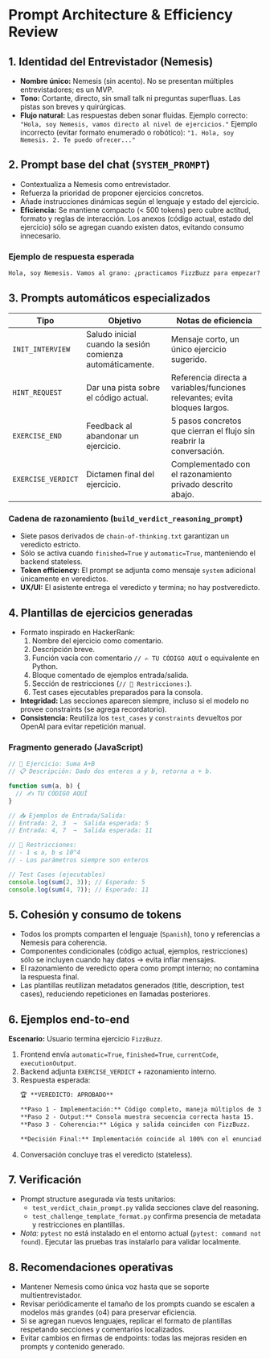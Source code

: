 # Prompt Architecture & Efficiency Review

## 1. Identidad del Entrevistador (Nemesis)
- **Nombre único:** Nemesis (sin acento). No se presentan múltiples entrevistadores; es un MVP.
- **Tono:** Cortante, directo, sin small talk ni preguntas superfluas. Las pistas son breves y quirúrgicas.
- **Flujo natural:** Las respuestas deben sonar fluidas. Ejemplo correcto: `"Hola, soy Nemesis, vamos directo al nivel de ejercicios."` Ejemplo incorrecto (evitar formato enumerado o robótico): `"1. Hola, soy Nemesis. 2. Te puedo ofrecer..."`

## 2. Prompt base del chat (`SYSTEM_PROMPT`)
- Contextualiza a Nemesis como entrevistador.
- Refuerza la prioridad de proponer ejercicios concretos.
- Añade instrucciones dinámicas según el lenguaje y estado del ejercicio.
- **Eficiencia:** Se mantiene compacto (< 500 tokens) pero cubre actitud, formato y reglas de interacción. Los anexos (código actual, estado del ejercicio) sólo se agregan cuando existen datos, evitando consumo innecesario.

### Ejemplo de respuesta esperada
```
Hola, soy Nemesis. Vamos al grano: ¿practicamos FizzBuzz para empezar?
```

## 3. Prompts automáticos especializados
| Tipo | Objetivo | Notas de eficiencia |
|------|----------|---------------------|
| `INIT_INTERVIEW` | Saludo inicial cuando la sesión comienza automáticamente. | Mensaje corto, un único ejercicio sugerido. |
| `HINT_REQUEST` | Dar una pista sobre el código actual. | Referencia directa a variables/funciones relevantes; evita bloques largos. |
| `EXERCISE_END` | Feedback al abandonar un ejercicio. | 5 pasos concretos que cierran el flujo sin reabrir la conversación. |
| `EXERCISE_VERDICT` | Dictamen final del ejercicio. | Complementado con el razonamiento privado descrito abajo. |

### Cadena de razonamiento (`build_verdict_reasoning_prompt`)
- Siete pasos derivados de `chain-of-thinking.txt` garantizan un veredicto estricto.
- Sólo se activa cuando `finished=True` y `automatic=True`, manteniendo el backend stateless.
- **Token efficiency:** El prompt se adjunta como mensaje `system` adicional únicamente en veredictos.
- **UX/UI:** El asistente entrega el veredicto y termina; no hay postveredicto.

## 4. Plantillas de ejercicios generadas
- Formato inspirado en HackerRank:
  1. Nombre del ejercicio como comentario.
  2. Descripción breve.
  3. Función vacía con comentario `// ✍️ TU CÓDIGO AQUÍ` o equivalente en Python.
  4. Bloque comentado de ejemplos entrada/salida.
  5. Sección de restricciones (`// 🛑 Restricciones:`).
  6. Test cases ejecutables preparados para la consola.
- **Integridad:** Las secciones aparecen siempre, incluso si el modelo no provee constraints (se agrega recordatorio).
- **Consistencia:** Reutiliza los `test_cases` y `constraints` devueltos por OpenAI para evitar repetición manual.

### Fragmento generado (JavaScript)
```javascript
// 🧪 Ejercicio: Suma A+B
// 📋 Descripción: Dado dos enteros a y b, retorna a + b.

function sum(a, b) {
  // ✍️ TU CÓDIGO AQUÍ
}

// 📥 Ejemplos de Entrada/Salida:
// Entrada: 2, 3  →  Salida esperada: 5
// Entrada: 4, 7  →  Salida esperada: 11

// 🛑 Restricciones:
// - 1 ≤ a, b ≤ 10^4
// - Los parámetros siempre son enteros

// Test Cases (ejecutables)
console.log(sum(2, 3)); // Esperado: 5
console.log(sum(4, 7)); // Esperado: 11
```

## 5. Cohesión y consumo de tokens
- Todos los prompts comparten el lenguaje (`Spanish`), tono y referencias a Nemesis para coherencia.
- Componentes condicionales (código actual, ejemplos, restricciones) sólo se incluyen cuando hay datos → evita inflar mensajes.
- El razonamiento de veredicto opera como prompt interno; no contamina la respuesta final.
- Las plantillas reutilizan metadatos generados (title, description, test cases), reduciendo repeticiones en llamadas posteriores.

## 6. Ejemplos end-to-end
**Escenario:** Usuario termina ejercicio `FizzBuzz`.
1. Frontend envía `automatic=True`, `finished=True`, `currentCode`, `executionOutput`.
2. Backend adjunta `EXERCISE_VERDICT` + razonamiento interno.
3. Respuesta esperada:
   ```markdown
   🏆 **VEREDICTO: APROBADO**

   **Paso 1 - Implementación:** Código completo, maneja múltiplos de 3 y 5.
   **Paso 2 - Output:** Consola muestra secuencia correcta hasta 15.
   **Paso 3 - Coherencia:** Lógica y salida coinciden con FizzBuzz.

   **Decisión Final:** Implementación coincide al 100% con el enunciado.
   ```
4. Conversación concluye tras el veredicto (stateless).

## 7. Verificación
- Prompt structure asegurada vía tests unitarios:
  - `test_verdict_chain_prompt.py` valida secciones clave del reasoning.
  - `test_challenge_template_format.py` confirma presencia de metadata y restricciones en plantillas.
- *Nota:* `pytest` no está instalado en el entorno actual (`pytest: command not found`). Ejecutar las pruebas tras instalarlo para validar localmente.

## 8. Recomendaciones operativas
- Mantener Nemesis como única voz hasta que se soporte multientrevistador.
- Revisar periódicamente el tamaño de los prompts cuando se escalen a modelos más grandes (o4) para preservar eficiencia.
- Si se agregan nuevos lenguajes, replicar el formato de plantillas respetando secciones y comentarios localizados.
- Evitar cambios en firmas de endpoints: todas las mejoras residen en prompts y contenido generado.
